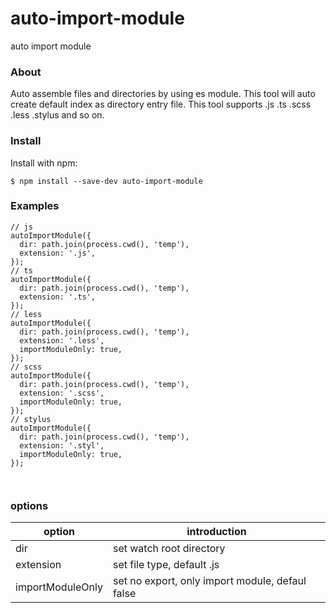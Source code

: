# auto-import-module
auto import module

### About
Auto assemble files and directories by using es module.
This tool will auto create default index as directory entry file.
This tool supports .js .ts .scss .less .stylus and so on.

### Install
Install with npm:

`$ npm install --save-dev auto-import-module`

### Examples

```
// js
autoImportModule({
  dir: path.join(process.cwd(), 'temp'),
  extension: '.js',
});
// ts
autoImportModule({
  dir: path.join(process.cwd(), 'temp'),
  extension: '.ts',
});
// less
autoImportModule({
  dir: path.join(process.cwd(), 'temp'),
  extension: '.less',
  importModuleOnly: true,
});
// scss
autoImportModule({
  dir: path.join(process.cwd(), 'temp'),
  extension: '.scss',
  importModuleOnly: true,
});
// stylus
autoImportModule({
  dir: path.join(process.cwd(), 'temp'),
  extension: '.styl',
  importModuleOnly: true,
});



```


### options

| option | introduction |
| ------- | ------- |
|   dir      |     set watch root directory    |
|   extension      |     set file type, default .js    |
|   importModuleOnly      |     set no export, only import module, defaul false   |